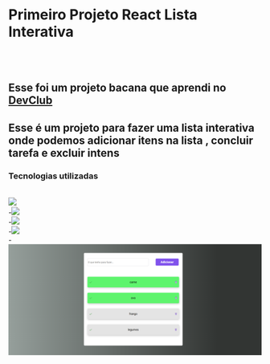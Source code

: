 <h1>Primeiro Projeto React Lista Interativa</h1>
<br>
<br>
<h2>Esse foi um projeto bacana que aprendi no <a href= "https//rodolfomori.com.br/devclub">DevClub</a></h2>
<h2>Esse é um projeto para fazer uma lista interativa onde podemos adicionar itens na lista , concluir tarefa e excluir intens </h2>
<h3>Tecnologias utilizadas</h3>
<br>
<img src="https://img.shields.io/badge/HTML5-E34F26?style=for-the-badge&logo=html5&logoColor=white"/>
  <br>
-<img src="https://img.shields.io/badge/CSS3-1572B6?style=for-the-badge&logo=css3&logoColor=white"/>
<br>
-<img src="https://img.shields.io/badge/JavaScript-F7DF1E?style=for-the-badge&logo=javascript&logoColor=black"/>
<br>
-<img src="https://img.shields.io/badge/React-20232A?style=for-the-badge&logo=react&logoColor=61DAFB"/>
<br>
-<img src="https://github.com/Verneloira/primeiro-projeto-react/blob/main/src/destop%20lista%20interativa1.png">
